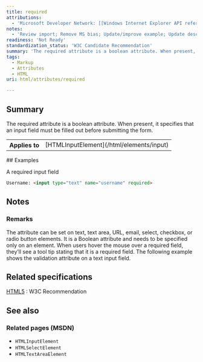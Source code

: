 ```yaml
---
title: required
attributions:
  - 'Microsoft Developer Network: [[Windows Internet Explorer API reference](http://msdn.microsoft.com/en-us/library/ie/hh828809%28v=vs.85%29.aspx) Article]'
notes:
  - 'Review import; Remove MS bias; Update/improve example; Update descriptions; Fix lists & compatibility info'
readiness: 'Not Ready'
standardization_status: 'W3C Candidate Recommendation'
summary: 'The required attribute is a boolean attribute. When present, it specifies that an input field must be filled out before submitting the form.'
tags:
  - Markup
  - Attributes
  - HTML
uri: html/attributes/required

---
```

## Summary

The required attribute is a boolean attribute. When present, it specifies that an input field must be filled out before submitting the form.

<table class="wikitable">
<tr>
<th>
Applies to

</th>
<td>
[HTMLInputElement](/html/elements/input)

</td>
</tr>
</table>
## Examples

A required input field

``` html
Username: <input type="text" name="username" required>
```

## Notes

### Remarks

The attribute can be set on text, text area, URL, email, select, checkbox, or radio button elements. It is a Boolean attribute and needs to be specified only on an element. When users hover the mouse over a required field, they’ll see a tool tip stating that it is a required field. The following example shows the validation attribute on a text input field.

## Related specifications

[HTML5](http://www.w3.org/TR/html5/forms.html#the-required-attribute)
:   W3C Recommendation

## See also

### Related pages (MSDN)

-   `HTMLInputElement`
-   `HTMLSelectElement`
-   `HTMLTextAreaElement`
